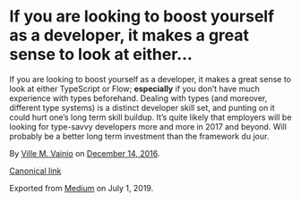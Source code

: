 # If you are looking to boost yourself as a developer, it makes a great sense to look at either…

If you are looking to boost yourself as a developer, it makes a great sense to look at either TypeScript or Flow; **especially** if you don’t have much experience with types beforehand. Dealing with types (and moreover, different type systems) is a distinct developer skill set, and punting on it could hurt one’s long term skill buildup. It’s quite likely that employers will be looking for type-savvy developers more and more in 2017 and beyond. Will probably be a better long term investment than the framework du jour.

By [Ville M. Vainio](https://medium.com/@vivainio) on [December 14, 2016](https://medium.com/p/d215c1194db4).

[Canonical link](https://medium.com/@vivainio/if-you-are-looking-to-boost-yourself-as-a-developer-it-makes-a-great-sense-to-look-at-either-d215c1194db4)

Exported from [Medium](https://medium.com) on July 1, 2019.